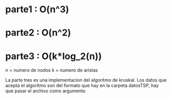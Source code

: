 # parte1 : O(n^3)
# parte2 : O(n^2)
# parte3 : O(k*log_2(n))
n = numero de nodos
k = numero de aristas

La parte tres es una implementacion del algoritmo de kruskal.
Los datos que acepta el algoritmo son del formato que hay en la carpeta datosTSP, hay que pasar el archivo como argumento
